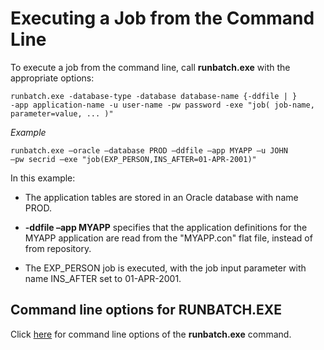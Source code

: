 # Executing a Job from the Command Line

To execute a job from the command line, call **runbatch.exe** with the appropriate options:

```
runbatch.exe -database-type -database database-name {-ddfile | }
-app application-name -u user-name -pw password -exe "job( job-name, parameter=value, ... )"

```

*Example*

```
runbatch.exe –oracle –database PROD –ddfile –app MYAPP –u JOHN
–pw secrid –exe "job(EXP_PERSON,INS_AFTER=01-APR-2001)"

```

In this example:

- The application tables are stored in an Oracle database with name PROD.

- **-ddfile –app MYAPP** specifies that the application definitions for the MYAPP application are read from the "MYAPP.con" flat file, instead of from repository.

- The EXP_PERSON job is executed, with the job input parameter with name INS_AFTER set to 01-APR-2001.

## Command line options for RUNBATCH.EXE

Click [here](/docs/USoft%20for%20administrators/USoft%20command%20line%20syntax/runbatchexe.md) for command line options of the **runbatch.exe** command.